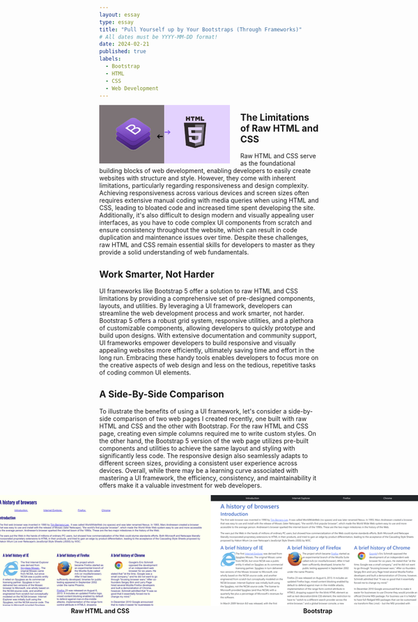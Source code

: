 ```yaml
---
layout: essay
type: essay
title: "Pull Yourself up by Your Bootstraps (Through Frameworks)"
# All dates must be YYYY-MM-DD format!
date: 2024-02-21
published: true
labels:
  - Bootstrap
  - HTML
  - CSS
  - Web Development
---
```


<img style="margin-right: 1.5rem" align="left" height="auto" width="300" src="../img/bootstrap.jpg" />

## The Limitations of Raw HTML and CSS

  Raw HTML and CSS serve as the foundational building blocks of web development, enabling developers to easily create websites with structure and style. However, they come with inherent limitations, particularly regarding responsiveness and design complexity. Achieving responsiveness across various devices and screen sizes often requires extensive manual coding with media queries when using HTML and CSS, leading to bloated code and increased time spent developing the site. Additionally, it's also difficult to design modern and visually appealing user interfaces, as you have to code complex UI components from scratch and ensure consistency throughout the website, which can result in code duplication and maintenance issues over time. Despite these challenges, raw HTML and CSS remain essential skills for developers to master as they provide a solid understanding of web fundamentals.

## Work Smarter, Not Harder

  UI frameworks like Bootstrap 5 offer a solution to raw HTML and CSS limitations by providing a comprehensive set of pre-designed components, layouts, and utilities. By leveraging a UI framework, developers can streamline the web development process and work smarter, not harder. Bootstrap 5 offers a robust grid system, responsive utilities, and a plethora of customizable components, allowing developers to quickly prototype and build upon designs. With extensive documentation and community support, UI frameworks empower developers to build responsive and visually appealing websites more efficiently, ultimately saving time and effort in the long run. Embracing these handy tools enables developers to focus more on the creative aspects of web design and less on the tedious, repetitive tasks of coding common UI elements.

## A Side-By-Side Comparison

  To illustrate the benefits of using a UI framework, let's consider a side-by-side comparison of two web pages I created recently, one built with raw HTML and CSS and the other with Bootstrap. For the raw HTML and CSS page, creating even simple columns required me to write custom styles. On the other hand, the Bootstrap 5 version of the web page utilizes pre-built components and utilities to achieve the same layout and styling with significantly less code. The responsive design also seamlessly adapts to different screen sizes, providing a consistent user experience across devices. Overall, while there may be a learning curve associated with mastering a UI framework, the efficiency, consistency, and maintainability it offers make it a valuable investment for web developers.<br>

<div style="display: flex; flex-direction: column; align-items: center;">
  <div style="width: 1000px; text-align: center;">
    <img width="1000" src="../img/comparison.png" />
  </div>
  <div style="display: flex; justify-content: space-between; width: 1000px;">
    <div style="text-align: center; width: 50%;">
      <b>Raw HTML and CSS</b>
    </div>
    <div style="text-align: center; width: 50%;">
      <b>Bootstrap</b>
    </div>
  </div>
</div>
